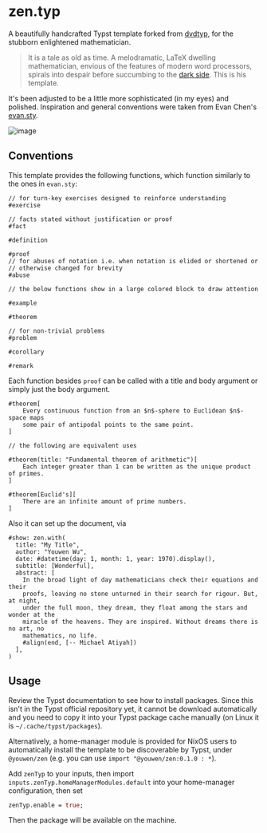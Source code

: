 # zen.typ

A beautifully handcrafted Typst template forked from
[dvdtyp](https://typst.app/universe/package/dvdtyp/), for the stubborn enlightened mathematician.

> It is a tale as old as time. A melodramatic, LaTeX dwelling mathematician,
> envious of the features of modern word processors, spirals into despair
> before succumbing to the [dark side](https://typst.app/). This is his template.

It's been adjusted to be a little more sophisticated (in my eyes) and polished.
Inspiration and general conventions were taken from Evan Chen's
[evan.sty](https://github.com/vEnhance/dotfiles/blob/main/texmf/tex/latex/evan/evan.sty).

![image](https://github.com/user-attachments/assets/5e4d27aa-b68e-45e4-8e8a-41381b7df537)

## Conventions

This template provides the following functions, which function similarly to the
ones in `evan.sty`:

```typst
// for turn-key exercises designed to reinforce understanding
#exercise

// facts stated without justification or proof
#fact

#definition

#proof
// for abuses of notation i.e. when notation is elided or shortened or
// otherwise changed for brevity
#abuse

// the below functions show in a large colored block to draw attention

#example

#theorem

// for non-trivial problems
#problem

#corollary

#remark
```

Each function besides `proof` can be called with a title and body argument or simply just the body argument.

```typst
#theorem[
    Every continuous function from an $n$-sphere to Euclidean $n$-space maps
    some pair of antipodal points to the same point.
]

// the following are equivalent uses

#theorem(title: "Fundamental theorem of arithmetic")[
    Each integer greater than 1 can be written as the unique product of primes.
]

#theorem[Euclid's][
    There are an infinite amount of prime numbers.
]
```

Also it can set up the document, via

```typst
#show: zen.with(
  title: "My Title",
  author: "Youwen Wu",
  date: #datetime(day: 1, month: 1, year: 1970).display(),
  subtitle: [Wonderful],
  abstract: [
    In the broad light of day mathematicians check their equations and their
    proofs, leaving no stone unturned in their search for rigour. But, at night,
    under the full moon, they dream, they float among the stars and wonder at the
    miracle of the heavens. They are inspired. Without dreams there is no art, no
    mathematics, no life.
    #align(end, [-- Michael Atiyah])
  ],
)
```

## Usage

Review the Typst documentation to see how to install packages. Since this isn't
in the Typst official repository yet, it cannot be download automatically and
you need to copy it into your Typst package cache manually (on Linux it is
`~/.cache/typst/packages`).

Alternatively, a home-manager module is provided for NixOS users to
automatically install the template to be discoverable by Typst, under
`@youwen/zen` (e.g. you can use `import "@youwen/zen:0.1.0 : *`).

Add `zenTyp` to your inputs, then import `inputs.zenTyp.homeManagerModules.default` into your home-manager configuration, then set

```nix
zenTyp.enable = true;
```

Then the package will be available on the machine.

